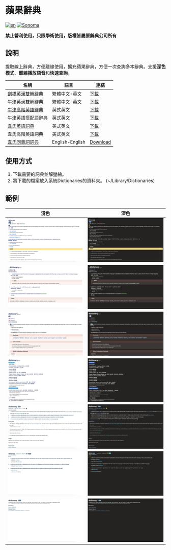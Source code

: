 # 蘋果辭典

[![en](https://img.shields.io/badge/lang-English-blue)](https://github.com/wayneclub/Apple-Dictionary/blob/main/README.md) [![Sonoma](https://img.shields.io/badge/macOS-Sonoma-orange)](https://www.apple.com/macos/sonoma/)

**禁止營利使用，只限學術使用，版權皆屬原辭典公司所有**

## 說明

提取線上辭典，方便離線使用，擴充蘋果辭典，方便一次查詢多本辭典。支援**深色模式**、**離線播放語音**和**快速查詢**。

|                 名稱                    |       語言      |  連結  |
| -------------------------------------- | --------------- | ------ |
| [劍橋英漢雙解辭典](https://dictionary.cambridge.org/dictionary/english-chinese-traditional/) | 繁體中文-英文 | [下載](https://1drv.ms/f/s!AnPUuUreZmM0jwtbZhCZvp0wP2dY?e=sSQZTq) |
| 牛津英漢雙解辭典 | 繁體中文-英文 | [下載](https://1drv.ms/f/s!AnPUuUreZmM0jwtbZhCZvp0wP2dY?e=sSQZTq) |
| [牛津高階英語辭典](https://www.oxfordlearnersdictionaries.com/) | 英式英文 | [下載](https://1drv.ms/f/s!AnPUuUreZmM0jwtbZhCZvp0wP2dY?e=sSQZTq) |
| 牛津英語搭配語辭典 | 英式英文 | [下載](https://1drv.ms/f/s!AnPUuUreZmM0jwtbZhCZvp0wP2dY?e=sSQZTq) |
| [韋氏英語詞典](https://www.merriam-webster.com/) | 美式英文 | [下載](https://1drv.ms/f/s!AnPUuUreZmM0jwtbZhCZvp0wP2dY?e=sSQZTq) |
| 韋氏高階英語詞典 | 美式英文 | [下載](https://1drv.ms/f/s!AnPUuUreZmM0jwtbZhCZvp0wP2dY?e=sSQZTq) |
| [韋氏同義詞詞典](https://www.merriam-webster.com/thesaurus) | English-English | [Download](https://1drv.ms/f/s!AnPUuUreZmM0jwtbZhCZvp0wP2dY?e=sSQZTq) | 美式英文 | [下載](https://1drv.ms/f/s!AnPUuUreZmM0jwtbZhCZvp0wP2dY?e=sSQZTq) |

## 使用方式

1. 下載需要的詞典並解壓縮。
2. 將下載的檔案放入系統Dictionaries的資料夾。 (~/Library/Dictionaries)

## 範例

| 淺色             |  深色 |
:-------------------------:|:-------------------------:
![Cambridge English-Chinese Dictionary_normal](Cambridge%20English-Chinese%20Dictionary/normal.png) | ![Cambridge English-Chinese Dictionary_dark mode](Cambridge%20English-Chinese%20Dictionary/dark_mode.png)
![Oxford Advanced Learner's English-Chinese Dictionary_normal](Oxford%20Advanced%20Learner%27s%20English-Chinese%20Dictionary/normal.png) | ![Oxford Advanced Learner's English-Chinese Dictionary_dark mode](Oxford%20Advanced%20Learner%27s%20English-Chinese%20Dictionary/dark_mode.png)
![Oxford Advanced Learner's Dictionary_normal](Oxford%20Advanced%20Learner%27s%20Dictionary/normal.png) | ![Oxford Advanced Learner's Dictionary_dark mode](Oxford%20Advanced%20Learner%27s%20Dictionary/dark_mode.png)
![Oxford Collocation Dictionary_normal](Oxford%20Collocation%20Dictionary/normal.png) | ![Oxford Collocation Dictionary_dark mode](Oxford%20Collocation%20Dictionary/dark_mode.png)
![Merriam-Webster's Dictionary_normal](Merriam-Webster%27s%20Dictionary/normal.png) | ![Merriam-Webster's Dictionary_dark mode](Merriam-Webster%27s%20Dictionary/dark_mode.png)
![Merriam-Webster's Learner's Dictionary_normal](Merriam-Webster%27s%20Learner%27s%20Dictionary/normal.png) | ![Merriam-Webster's Learner's Dictionary_dark mode](Merriam-Webster%27s%20Learner%27s%20Dictionary/dark_mode.png)
![Merriam-Webster's Thesaurus_normal](Merriam-Webster%27s%20Thesaurus/normal.png) | ![Merriam-Webster's Thesaurus_dark mode](Merriam-Webster%27s%20Thesaurus/dark_mode.png)
